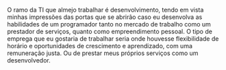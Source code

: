 O ramo da TI que almejo trabalhar é desenvolvimento, tendo em vista minhas impressões das portas que se abrirão caso eu desenvolva as habilidades de um programador tanto no mercado de trabalho como um prestador de serviços, quanto como empreendimento pessoal.
O tipo de emprega que eu gostaria de trabalhar seria onde houvesse flexibilidade de horário e oportunidades de crescimento e aprendizado, com uma remuneração justa. Ou de prestar meus próprios serviços como um desenvolvedor.
